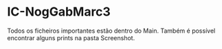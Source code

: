 # IC-NogGabMarc3

Todos os ficheiros importantes estão dentro do Main. Também é possível encontrar alguns prints na pasta Screenshot. 
